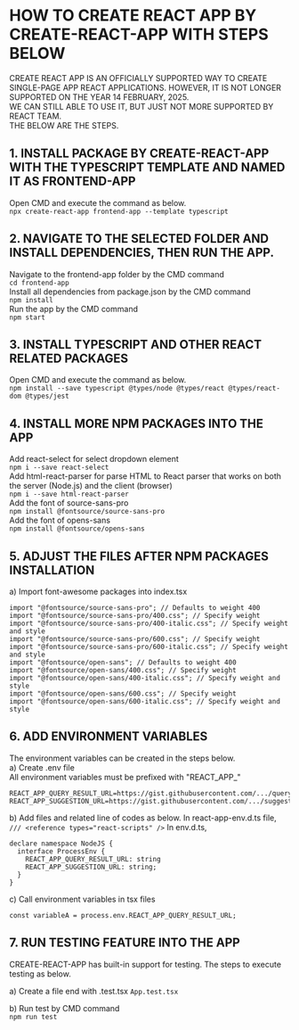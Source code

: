 # HOW TO CREATE REACT APP BY CREATE-REACT-APP WITH STEPS BELOW

CREATE REACT APP IS AN OFFICIALLY SUPPORTED WAY TO CREATE SINGLE-PAGE APP REACT APPLICATIONS. HOWEVER, IT IS NOT LONGER SUPPORTED ON THE YEAR 14 FEBRUARY, 2025. <br/>
WE CAN STILL ABLE TO USE IT, BUT JUST NOT MORE SUPPORTED BY REACT TEAM. <br/>
THE BELOW ARE THE STEPS.

## 1. INSTALL PACKAGE BY CREATE-REACT-APP WITH THE TYPESCRIPT TEMPLATE AND NAMED IT AS FRONTEND-APP

Open CMD and execute the command as below.<br/>
`npx create-react-app frontend-app --template typescript`

## 2. NAVIGATE TO THE SELECTED FOLDER AND INSTALL DEPENDENCIES, THEN RUN THE APP.

Navigate to the frontend-app folder by the CMD command <br/>
`cd frontend-app`<br/>
Install all dependencies from package.json by the CMD command<br/>
`npm install`<br/>
Run the app by the CMD command<br/>
`npm start`

## 3. INSTALL TYPESCRIPT AND OTHER REACT RELATED PACKAGES

Open CMD and execute the command as below.<br/>
`npm install --save typescript @types/node @types/react @types/react-dom @types/jest`

## 4. INSTALL MORE NPM PACKAGES INTO THE APP

Add react-select for select dropdown element<br/>
`npm i --save react-select` <br/>
Add html-react-parser for parse HTML to React parser that works on both the server (Node.js) and the client (browser)<br/>
`npm i --save html-react-parser`<br/>
Add the font of source-sans-pro<br/>
`npm install @fontsource/source-sans-pro`<br/>
Add the font of opens-sans<br/>
`npm install @fontsource/opens-sans`

## 5. ADJUST THE FILES AFTER NPM PACKAGES INSTALLATION

a) Import font-awesome packages into index.tsx<br/>

```
import "@fontsource/source-sans-pro"; // Defaults to weight 400
import "@fontsource/source-sans-pro/400.css"; // Specify weight
import "@fontsource/source-sans-pro/400-italic.css"; // Specify weight and style
import "@fontsource/source-sans-pro/600.css"; // Specify weight
import "@fontsource/source-sans-pro/600-italic.css"; // Specify weight and style
import "@fontsource/open-sans"; // Defaults to weight 400
import "@fontsource/open-sans/400.css"; // Specify weight
import "@fontsource/open-sans/400-italic.css"; // Specify weight and style
import "@fontsource/open-sans/600.css"; // Specify weight
import "@fontsource/open-sans/600-italic.css"; // Specify weight and style
```

## 6. ADD ENVIRONMENT VARIABLES

The environment variables can be created in the steps below.<br/>
a) Create .env file<br/>
All environment variables must be prefixed with "REACT_APP\_" <br/>

```
REACT_APP_QUERY_RESULT_URL=https://gist.githubusercontent.com/.../queryResult.json
REACT_APP_SUGGESTION_URL=https://gist.githubusercontent.com/.../suggestion.json
```

b) Add files and related line of codes as below.
In react-app-env.d.ts file,
`/// <reference types="react-scripts" />`
In env.d.ts,

```
declare namespace NodeJS {
  interface ProcessEnv {
    REACT_APP_QUERY_RESULT_URL: string
    REACT_APP_SUGGESTION_URL: string;
  }
}
```

c) Call environment variables in tsx files <br/>

```
const variableA = process.env.REACT_APP_QUERY_RESULT_URL;
```

## 7. RUN TESTING FEATURE INTO THE APP

CREATE-REACT-APP has built-in support for testing. The steps to execute testing as below.<br/>

a) Create a file end with <example>.test.tsx
`App.test.tsx`

b) Run test by CMD command<br/>
`npm run test` <br/>

